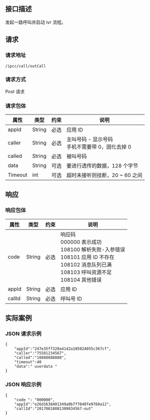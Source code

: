 ## 接口描述

发起一路呼叫并启动 ivr 流程。

## 请求

### 请求地址

```
/ipcc/call/outCall
```

### 请求方式

Post 请求

### 请求包体

| 属性      | 类型     | 约束   | 说明                             |
| ------- | ------ | ---- | ------------------------------ |
| appId   | String | 必选   | 应用 ID                          |
| caller  | String | 必选   | 主叫号码 - 显示号码<br>手机不需要带 0，固化去掉 0 |
| called  | String | 必选   | 被叫号码                           |
| data    | String | 可选   | 要进行透传的数据，128 个字节               |
| Timeout | int    | 可选   | 超时未接听则挂断，20 ~ 60 之间              |

## 响应

### 响应包体

| 属性     | 类型     | 约束   | 说明                                       |
| ------ | ------ | ---- | ---------------------------------------- |
| code   | String | 必选   | 响应码<br>000000 表示成功<br>108100 解析失败-入参错误<br>108101 应用 ID 不存在<br>108102 消息队列已满<br>108103 呼叫资源不足<br>108104 其他错误 |
| appId  | String | 必选   | 应用 ID                                    |
| callId | String | 必选   | 呼叫号 ID                                   |

## 实际案例

### JSON 请求示例
```
{
    "appId":"247e35ff320a4142a105024055c367cf",
    "caller":"75581234567",
    "called":"18888888888",
    "timeout":40
    "data":" userdata "
}
```

### JSON 响应示例
```
{
    "code ": "000000",
    "appId":"e26d1638401349a0b7f7040fe9760a12",
    "callId":"20170818081309834567-out"
}
```

